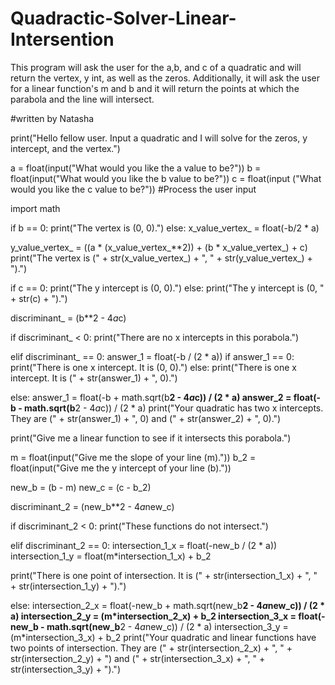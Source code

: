 # Quadractic-Solver-Linear-Intersention
This program will ask the user for the a,b, and c of a quadratic and will return the vertex, y int, as well as the zeros. Additionally, it will ask the user for a linear function's m and b and it will return the points at which the parabola and the line will intersect.


#written by Natasha


print("Hello fellow user. Input a quadratic and I will solve for the zeros, y intercept, and the vertex.")

a = float(input("What would you like the a value to be?"))
b = float(input("What would you like the b value to be?"))
c = float(input ("What would you like the c value to be?"))
#Process the user input

import math

if b == 0:
  print("The vertex is (0, 0).")
else:
  x_value_vertex_ = float(-b/2 * a)

  y_value_vertex_ = ((a * (x_value_vertex_**2)) + (b * x_value_vertex_) + c)
  print("The vertex is (" + str(x_value_vertex_) + ", " + str(y_value_vertex_) + ").")

if c == 0:
  print("The y intercept is (0, 0).")
else:
  print("The y intercept is (0, " + str(c) + ").")

discriminant_ = (b**2 - 4*a*c)

if discriminant_ < 0:
  print("There are no x intercepts in this porabola.")
  
elif discriminant_ == 0:
  answer_1 = float(-b / (2 * a))
  if answer_1 == 0:
    print("There is one x intercept. It is (0, 0).")
  else:
    print("There is one x intercept. It is (" + str(answer_1) + ", 0).")

else:
  answer_1 = float(-b + math.sqrt(b**2 - 4*a*c)) / (2 * a)
  answer_2 = float(-b - math.sqrt(b**2 - 4*a*c)) / (2 * a)
  print("Your quadratic has two x intercepts. They are (" + str(answer_1) + ", 0) and (" + str(answer_2) + ", 0).")

print("Give me a linear function to see if it intersects this porabola.")

m = float(input("Give me the slope of your line (m)."))
b_2 = float(input("Give me the y intercept of your line (b)."))
  

new_b = (b - m)
new_c = (c - b_2)
  
discriminant_2 = (new_b**2 - 4*a*new_c)

if discriminant_2 < 0:
  print("These functions do not intersect.")
  
elif discriminant_2 == 0:
  intersection_1_x = float(-new_b / (2 * a))
  intersection_1_y = float(m*intersection_1_x) + b_2
  
  print("There is one point of intersection. It is (" + str(intersection_1_x) + ", " + str(intersection_1_y) + ").")
    
else:
  intersection_2_x = float(-new_b + math.sqrt(new_b**2 - 4*a*new_c)) / (2 * a)
  intersection_2_y = (m*intersection_2_x) + b_2
  intersection_3_x = float(-new_b - math.sqrt(new_b**2 - 4*a*new_c)) / (2 * a)
  intersection_3_y = (m*intersection_3_x) + b_2
  print("Your quadratic and linear functions have two points of intersection. They are (" + str(intersection_2_x) + ", " + str(intersection_2_y) + ") and (" + str(intersection_3_x) + ", " + str(intersection_3_y) + ").")
  
  
  
  
  
  
  
